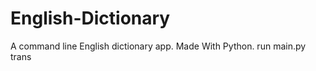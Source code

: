 # English-Dictionary
A command line English dictionary app. Made With Python. 
run main.py trans <Your Word>
